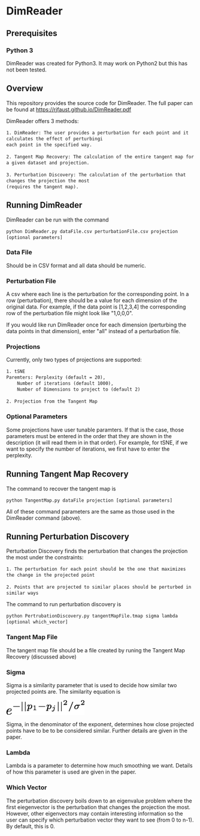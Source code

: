 # DimReader

## Prerequisites
### Python 3
DimReader was created for Python3.  It may work on Python2 but this has not been tested. 

## Overview

This repository provides the source code for DimReader.  The full paper can be found at https://rjfaust.github.io/DimReader.pdf

DimReader offers 3 methods:
    
    1. DimReader: The user provides a perturbation for each point and it calculates the effect of perturbingi
    each point in the specified way.

    2. Tangent Map Recovery: The calculation of the entire tangent map for a given dataset and projection.

    3. Perturbation Discovery: The calculation of the perturbation that changes the projection the most 
    (requires the tangent map).

## Running DimReader
DimReader can be run with the command

```
python DimReader.py dataFile.csv perturbationFile.csv projection [optional parameters]
```

### Data File
 Should be in CSV format and all data should be numeric.

### Perturbation File
 A csv where each line is the perturbation for the corresponding point.  In a row (perturbation), there should be a value for each dimension of the original data.  For example, if the data point is [1,2,3,4] the corresponding row of the perturbation file might look like "1,0,0,0".

If you would like run DimReader once for each dimension (perturbing the data points in that dimension), enter "all" instead of a perturbation file.

### Projections


Currently, only two types of projections are supported:

    1. tSNE 
    Paremters: Perplexity (default = 20), 
        Number of iterations (default 1000), 
        Number of Dimensions to project to (default 2)

    2. Projection from the Tangent Map 


### Optional Parameters
Some projections have user tunable paramters. If that is the case, those parameters must be entered in the order that they are shown in the description (it will read them in in that order).  For example, for tSNE, if we want to specify the number of iterations, we first have to enter the perplexity. 




## Running Tangent Map Recovery
The command to recover the tangent map is

```
python TangentMap.py dataFile projection [optional parameters]
```

All of these command parameters are the same as those used in the DimReader command (above). 


## Running Perturbation Discovery
Perturbation Discovery finds the perturbation that changes the projection the most under the constraints:

    1. The perturbation for each point should be the one that maximizes the change in the projected point

    2. Points that are projected to similar places should be perturbed in similar ways



The command to run perturbation discovery is 

```
python PertrubationDiscovery.py tangentMapFile.tmap sigma lambda [optional which_vector]
```

### Tangent Map File
The tangent map file should be a file created by runing the Tangent Map Recovery (discussed above)

### Sigma
Sigma is a similarity parameter that is used to decide how similar two projected points are.  The similarity equation is

![Simliarity Equation](/images/similarity.png  "Similarity Equation")

Sigma, in the denominator of the exponent, determines how close projected points have to be to be considered similar. Further details are given in the paper.

### Lambda
Lambda is a parameter to determine how much smoothing we want.  Details of how this parameter is used are given in the paper. 

### Which Vector
The perturbation discovery boils down to an eigenvalue problem where the first eiegenvector is the perturbation that changes the projection the most. However, other eigenvectors may contain interesting information so the user can specify which perturbation vector they want to see (from 0 to n-1). By default, this is 0. 





 

